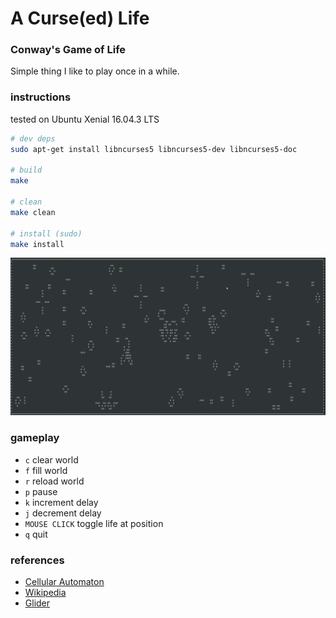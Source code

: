 # A Curse(ed) Life

### Conway's Game of Life
Simple thing I like to play once in a while. 

### instructions

tested on Ubuntu Xenial 16.04.3 LTS

```bash
# dev deps
sudo apt-get install libncurses5 libncurses5-dev libncurses5-doc 

# build
make

# clean
make clean

# install (sudo)
make install 

```

![Game of Life](img/life.png)

### gameplay

* `c` clear world
* `f` fill world
* `r` reload world
* `p` pause
* `k` increment delay
* `j` decrement delay
* `MOUSE CLICK` toggle life at position
* `q` quit

### references
* [Cellular Automaton](https://en.wikipedia.org/wiki/Cellular_automaton)
* [Wikipedia](https://en.wikipedia.org/wiki/Conway%27s_Game_of_Life)
* [Glider](https://en.wikipedia.org/wiki/Glider_(Conway%27s_Life))

